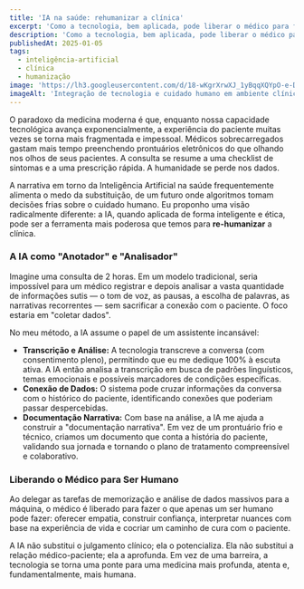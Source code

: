 ```yaml
---
title: 'IA na saúde: rehumanizar a clínica'
excerpt: 'Como a tecnologia, bem aplicada, pode liberar o médico para focar no que mais importa: a conexão humana e o cuidado empático.'
description: 'Como a tecnologia, bem aplicada, pode liberar o médico para focar no que mais importa: a conexão humana e o cuidado empático.'
publishedAt: 2025-01-05
tags:
  - inteligência-artificial
  - clínica
  - humanização
image: 'https://lh3.googleusercontent.com/d/18-wKgrXrwXJ_1yBqqXQYpO-e-DSvPoua'
imageAlt: 'Integração de tecnologia e cuidado humano em ambiente clínico'
---
```


O paradoxo da medicina moderna é que, enquanto nossa capacidade tecnológica avança exponencialmente, a experiência do paciente muitas vezes se torna mais fragmentada e impessoal. Médicos sobrecarregados gastam mais tempo preenchendo prontuários eletrônicos do que olhando nos olhos de seus pacientes. A consulta se resume a uma checklist de sintomas e a uma prescrição rápida. A humanidade se perde nos dados.

A narrativa em torno da Inteligência Artificial na saúde frequentemente alimenta o medo da substituição, de um futuro onde algoritmos tomam decisões frias sobre o cuidado humano. Eu proponho uma visão radicalmente diferente: a IA, quando aplicada de forma inteligente e ética, pode ser a ferramenta mais poderosa que temos para **re-humanizar** a clínica.

### A IA como "Anotador" e "Analisador"

Imagine uma consulta de 2 horas. Em um modelo tradicional, seria impossível para um médico registrar e depois analisar a vasta quantidade de informações sutis — o tom de voz, as pausas, a escolha de palavras, as narrativas recorrentes — sem sacrificar a conexão com o paciente. O foco estaria em "coletar dados".

No meu método, a IA assume o papel de um assistente incansável:

- **Transcrição e Análise:** A tecnologia transcreve a conversa (com consentimento pleno), permitindo que eu me dedique 100% à escuta ativa. A IA então analisa a transcrição em busca de padrões linguísticos, temas emocionais e possíveis marcadores de condições específicas.
- **Conexão de Dados:** O sistema pode cruzar informações da conversa com o histórico do paciente, identificando conexões que poderiam passar despercebidas.
- **Documentação Narrativa:** Com base na análise, a IA me ajuda a construir a "documentação narrativa". Em vez de um prontuário frio e técnico, criamos um documento que conta a história do paciente, validando sua jornada e tornando o plano de tratamento compreensível e colaborativo.

### Liberando o Médico para Ser Humano

Ao delegar as tarefas de memorização e análise de dados massivos para a máquina, o médico é liberado para fazer o que apenas um ser humano pode fazer: oferecer empatia, construir confiança, interpretar nuances com base na experiência de vida e cocriar um caminho de cura com o paciente.

A IA não substitui o julgamento clínico; ela o potencializa. Ela não substitui a relação médico-paciente; ela a aprofunda. Em vez de uma barreira, a tecnologia se torna uma ponte para uma medicina mais profunda, atenta e, fundamentalmente, mais humana.
